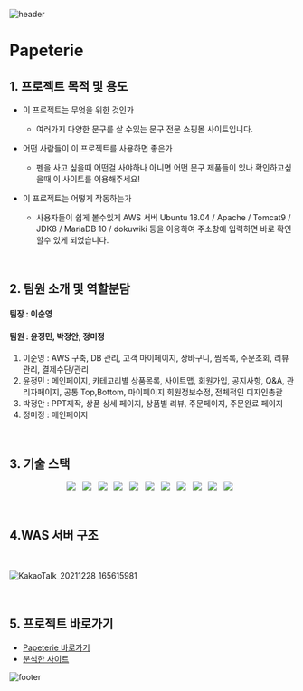 ![header](https://capsule-render.vercel.app/api?type=waving&&color=gradient&height=100&section=header&fontSize=10)
# Papeterie

## 1. 프로젝트 목적 및 용도

+ 이 프로젝트는 무엇을 위한 것인가
  + 여러가지 다양한 문구를 살 수있는 문구 전문 쇼핑몰 사이트입니다.
  
+ 어떤 사람들이 이 프로젝트를 사용하면 좋은가
  + 펜을 사고 싶을때 어떤걸 사야하나 아니면 어떤 문구 제품들이 있나 확인하고싶을때 이 사이트를 이용해주세요!

+ 이 프로젝트는 어떻게 작동하는가
  + 사용자들이 쉽게 볼수있게 AWS 서버 Ubuntu 18.04 / Apache / Tomcat9 / JDK8 / MariaDB 10 / dokuwiki 등을 이용하여 주소창에 입력하면 바로 확인할수 있게 되었습니다.
<br>

## 2. 팀원 소개 및 역할분담
#### 팀장 : 이순영 <br>
#### 팀원 : 윤정민, 박정안, 정미정

  1. 이순영 : AWS 구축, DB 관리, 고객 마이페이지, 장바구니, 찜목록, 주문조회, 리뷰관리, 결제수단/관리
  2. 윤정민 : 메인페이지, 카테고리별 상품목록, 사이트맵, 회원가입, 공지사항, Q&A, 관리자페이지, 공통 Top,Bottom, 마이페이지 회원정보수정, 전체적인 디자인총괄
  3. 박정안 : PPT제작, 상품 상세 페이지, 상품별 리뷰, 주문페이지, 주문완료 페이지
  4. 정미정 : 메인페이지
<br>

## 3. 기술 스택
<p align="center">
<img src="https://img.shields.io/badge/HTML5-E34F26?style=flat-square&logo=HTML5&logoColor=white"/></a> &nbsp
<img src="https://img.shields.io/badge/CSS3-1572B6?style=flat-square&logo=CSS3&logoColor=white"/></a> &nbsp
<img src="https://img.shields.io/badge/JAVA-007396?style=flat-square&logo=java&logoColor=white"/></a> &nbsp
<img src="https://img.shields.io/badge/JavaScript-F7DF1E?style=flat-square&logo=JavaScript&logoColor=white"/></a> &nbsp
<img src="https://img.shields.io/badge/jquery-0769AD?style=flat-square&logo=jquery&logoColor=white"/></a> &nbsp
<img src="https://img.shields.io/badge/Python-3776AB?style=flat-square&logo=python&logoColor=white"/></a> &nbsp
<img src="https://img.shields.io/badge/Node.js-339933?style=flat-square&logo=Node.js&logoColor=white"/></a> &nbsp
<img src="https://img.shields.io/badge/MariaDB-003545?style=flat-square&logo=MariaDB&logoColor=white"/></a> &nbsp
<img src="https://img.shields.io/badge/MySQL-4479A1?style=flat-square&logo=MySQL&logoColor=white"/></a> &nbsp 
<img src="https://img.shields.io/badge/Amazon AWS-232F3E?style=flat-square&logo=Amazon%20AWS&logoColor=white"/></a> &nbsp 
<img src="https://img.shields.io/badge/ApacheTomcat-F8DC75?style=flat-square&logo=ApacheTomcat&logoColor=white"/></a> &nbsp
</p>
<br>

## 4.WAS 서버 구조
<br>

![KakaoTalk_20211228_165615981](https://user-images.githubusercontent.com/56786339/148168747-5a902d3a-1092-4bb2-a1f3-c8896c2b7df8.jpg)


<br>

## 5. 프로젝트 바로가기
+  [Papeterie 바로가기](http://3.37.233.74:8080/main/index)
+  [분석한 사이트](https://store.baemin.com)




![footer](https://capsule-render.vercel.app/api?type=waving&&color=gradient&height=100&section=footer&fontSize=90)

